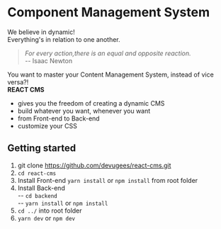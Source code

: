 # Component Management System 

We believe in dynamic!  
Everything's in relation to one another.  


>_For every action,there is an equal and opposite reaction._  
-- Isaac Newton  


You want to master your Content Management System, instead of vice versa?!  
**REACT CMS** 
- gives you the freedom of creating a dynamic CMS
- build whatever you want, whenever you want
- from Front-end to Back-end
- customize your CSS  


## Getting started
1. git clone https://github.com/devugees/react-cms.git
2. `cd react-cms`
3. Install Front-end `yarn install` or `npm install` from root folder
4. Install Back-end  
-- `cd backend`  
-- `yarn install` or `npm install`
5. `cd ../` into root folder
6. `yarn dev` or `npm dev` 
